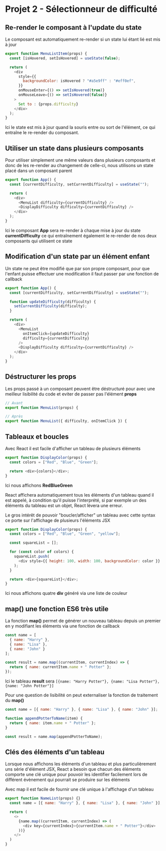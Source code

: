 # Projet 2 - Sélectionneur de difficulté

## Re-render le composant à l'update du state

Le composant est automatiquement re-render si un state lui étant lié est mis à jour

```js
export function MenuListItem(props) {
  const [isHovered, setIsHovered] = useState(false);

  return (
    <div
      style={{
        backgroundColor: isHovered ? "#a5e9ff" : "#eff0ef",
      }}
      onMouseEnter={() => setIsHovered(true)}
      onMouseLeave={() => setIsHovered(false)}
    >
      Set to : {props.difficulty}
    </div>
  );
}
```

Ici le state est mis à jour quand la souris entre ou sort de l'élément, ce qui entraîne le re-render du composant.

## Utiliser un state dans plusieurs composants

Pour utiliser simplement une même valeurs dans plusieurs composants et donc de les re-render au changement de celle-ci, nous utilisons un state placé dans un composant parent

```js
export function App() {
  const [currentDifficulty, setCurrentDifficulty] = useState("");

  return (
    <div>
      <MenuList difficulty={currentDifficulty} />
      <DisplayDifficulty difficulty={currentDifficulty} />
    </div>
  );
}
```

Ici le composant **App** sera re-render à chaque mise à jour du state **currentDifficulty** ce qui entraînement également le re-render de nos deux composants qui utilisent ce state

## Modification d'un state par un élément enfant

Un state ne peut être modifié que par son propre composant, pour que l'enfant puisse effectuer une modification il faut passer par une fonction de callback

```js
export function App() {
  const [currentDifficulty, setCurrentDifficulty] = useState("");

  function updateDifficulty(difficulty) {
    setCurrentDifficulty(difficulty);
  }

  return (
    <div>
      <MenuList
        onItemClick={updateDifficulty}
        difficulty={currentDifficulty}
      />
      <DisplayDifficulty difficulty={currentDifficulty} />
    </div>
  );
}
```

## Déstructurer les props

Les props passé à un composant peuvent être déstructuré pour avec une meilleur lisibilité du code et eviter de passer pas l'élément **props**

```js
// Avant
export function MenuList(props) {

// Après
export function MenuList({ difficulty, onItemClick }) {
```

## Tableaux et boucles

Avec React il est facile d'afficher un tableau de plusieurs éléments

```js
export function DisplayColor(props) {
  const colors = ["Red", "Blue", "Green"];

  return <div>{colors}</div>;
}
```

Ici nous affichons **RedBlueGreen**

React affichera automatiquement tous les éléments d'un tableau quand il est appelé, à condition qu'il puisse l'interprété, si par exemple un des éléments du tableau est un objet, React lèvera une erreur.

Le gros intérêt de pouvoir "boucler/afficher" un tableau avec cette syntax ce porte sur l'affichage de plusieurs l'éléments JSX

```js
export function DisplayColor(props) {
  const colors = ["Red", "Blue", "Green", "yellow"];

  const squareList = [];

  for (const color of colors) {
    squareList.push(
      <div style={{ height: 100, width: 100, backgroundColor: color }} />
    );
  }

  return <div>{squareList}</div>;
}
```

Ici nous affichons quatre **div** généré via une liste de couleur

## map() une fonction ES6 très utile

La fonction **map()** permet de générer un nouveau tableau depuis un premier en y modifiant les éléments via une fonction de callback

```js
const name = [
  { name: "Harry" },
  { name: "Lisa" },
  { name: "John" }
];

const result = name.map((currentItem, currentIndex) => {
  return { name: currentItem.name + " Potter" };
});
```

Ici le tableau **result** sera `[{name: "Harry Potter"}, {name: "Lisa Potter"}, {name: "John Potter"}]`

Pour une question de lisibilité on peut externaliser la fonction de traitement du **map()**

```js
const name = [{ name: "Harry" }, { name: "Lisa" }, { name: "John" }];

function appendPotterToName(item) {
  return { name: item.name + " Potter" };
}

const result = name.map(appendPotterToName);
```

## Clés des éléments d'un tableau

Lorsque nous affichons les éléments d'un tableau et plus particulièrement uns série d'élément JSX, React a besoin que chacun des éléments comporte une clé unique pour pouvoir les identifier facilement lors de différent évènement qui pourrait se produire sur les éléments

Avec map il est facile de fournir une clé unique à l'affichage d'un tableau

```js
export function NameList(props) {}
  const name = [{ name: "Harry" }, { name: "Lisa" }, { name: "John" }];

  return (
    <>
      {name.map((currentItem, currentIndex) => (
        <div key={currentIndex}>{currentItem.name + " Potter"}</div>
      ))}
    </>
  )
}
```
